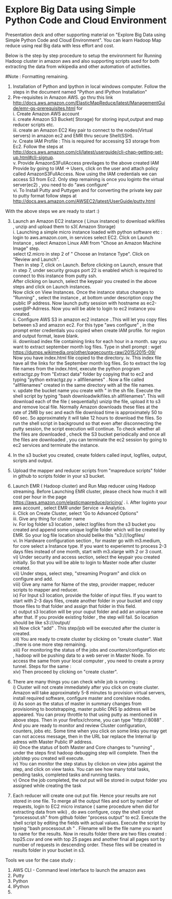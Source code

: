 # Explore Big Data using Simple Python Code and Cloud Environment
Presentation deck and other supporting material on "Explore Big Data using Simple Python Code and Cloud Environment". 
You can learn Hadoop Map reduce using real Big data with less effort and cost. 

Below is the step by step procedure to setup the environment for Running Hadoop cluster in amazon aws and also supporting scripts used for both extracting the data from wikipedia and other automation of activities.

#Note : Formatting remaining. 

1.  Installation of Python and Ipython in local windows computer. Follow the steps in the document named "Python and IPython Installation"  
2.  Pre-requisites in Amazon AWS.
   go thru this link http://docs.aws.amazon.com/ElasticMapReduce/latest/ManagementGuide/emr-gs-prerequisites.html for  
   i.  Create Amazon AWS account  
   ii. create Amazon S3 Bucket( Storage) for storing input,output and map reducer scripts etc.    
   iii.  create an Amazon EC2 Key pair to connect to the nodes(Virtual servers)  in amazon ec2 and EMR thru secure Shell(SSH).  
   iv. Create IAM Profile : This is required for accessing S3 storage from Ec2. Follow the steps at  http://docs.aws.amazon.com/cli/latest/userguide/cli-chap-getting-set-up.html#cli-signup.  
   v.  Provide AmazonS3FullAccess previlages to the above created IAM Provide by going to IAM -> Users, click on the user and   attach policy called AmazonS3FullAccess. Now using the IAM credentials we can access S3 from Ec2. Only step remaining is once  you loginto the virtual server(ec2) , you need to do "aws configure"  
   vi. To Install Putty and Puttygen  and for converting the private key pair to putty format follow steps at  http://docs.aws.amazon.com/AWSEC2/latest/UserGuide/putty.html  

With the above steps we are ready to start :)   

3.  Launch an Amazon EC2 instance ( Linux instance) to download wikifiles , unzip and upload them to s3( Amazon Storage)  
  i.  Launching a simple micro instance loaded with python software etc : login to aws.amazon.com, in services select EC2. Click on Launch Instance , select Amazon Linux AMI from "Chose an Amazon Machine Image" step.   
  select t2.micro in step 2 of " Choose an Instance Type". Click on "Review and Launch".   
  Then in step 7, click on Launch. Before clicking on Launch, ensure that in step 7, under security groups port 22 is enabled   which is required to connect to this instance from putty ssh.  
  After clicking on launch, select the keypair you created in the above steps and click on Launch instances.   
  Now click on View Instances. Once the instance status changes to "Running" , select the instance , at bottom under       description copy the public IP address. 
Now launch putty session with hostname as ec2-user@IP-Adrress. Now you will be able to login to ec2 instance you created.   
  ii.  Configure AWS S3 in amazon ec2 instance  ..This will let you copy files between s3 and amazon ec2. 
    For this type "aws configure" , in the prompt enter credentials you copied when create IAM profile. for region and output format, leave blank.  
  iii.   download index file containing links for each hour in  a month.  say you want to extract september month log files. Type in shell prompt : wget https://dumps.wikimedia.org/other/pagecounts-raw/2015/2015-09/   
    Now you have index.html file copied to the directory. 
   iv.  This index file have all the links for the September month log files. So to extract the log file names from the index.html, execute the python program extractgz.py from "Extract data" folder by copying that to ec2 and typing "python extractgz.py > allfilenames" . Now a file called "allfilenames" created in the same directory with all the file names.  
   v.   update the bucket name you create with <your buckethere> " in the sh file. Execute the shell script by typing "bash downloadwikifiles.sh allfilenames". This will download each of the file ( sequentially) unizip the file, upload it to s3 and remove local file.  Normally Amazon downloads these files at the rate of 2MB by sec and each file download time is approximately 50 to 60 sec. So approximately it will take 12 hours to download the files. So run the shell script in background so that even after disconnecting the putty session, the script execution will continue. To check whether all the files are downloaded , check the S3 bucket periodically and once all the files are downloaded , you can terminate the ec2 session by going to ec2 services and terminate the instance.  

4. In the s3 bucket you created, create folders called input, logfiles, output, scripts and output. 
5. Upload the mapper and reducer scripts from "mapreduce scripts" folder in github to scripts folder in your s3 bucket.
6. Launch EMR ( Hadoop cluster) and Run Map reducer using Hadoop streaming. 
 Before Launching EMR cluster, please check how much it will cost per hour in the page  https://aws.amazon.com/elasticmapreduce/pricing/ . 
  i.  After loginto your aws account , select EMR under Service -> Analytics.   
  ii. Click on Create Cluster, select 'Go to Advanced Options"  
  iii.  Give any thing for cluster name  
  iv.  For log folder s3 location , select logfiles from the s3 bucket you created and append some unique logfile folder which will be created by EMR. So your log file location should belike this "s3://<yourbucket>/logfiles/<unique folder>  
  vi. In Hardware configuration section , for master go with m3.medium, for core select a Instance type. If you want to experiemnt to process 2-3 days files instead of one month, start with m3.xlarge with 2 or 3 count.   
  vi) Under security and access section, select the keypair you created initially. So that you will be able to login to Master node after cluster created.   
   vii) Under steps, select step, "streaming Program" and click on configure and add.   
   viii) Give any name for Name of the step, provider mapper, reducer scripts to mapper and reducer.   
   ix) For Input s3 location, provide the folder of input files. If you want to start with 2-3 days files, create another folder in your bucket and copy those files to that folder and assign that folder in this field.   
   x) output s3 location will be your ouput folder and add an unique name after that. If you provide existing folder , the step will fail. So location should be like s3://<your bucket>/output/<New folder name>   
   xi) Now click "add" . This step/job will be executed after the cluster is created.   
   xii) You are ready to create cluster by clicking on "create cluster". Wait ..there is one more step remaining.   
   xiii) For monitoring the status of the jobs and counters/configuration etc , hadoop will be pushing data to a web server in Master Node. To access the same from your local computer , you need to create a proxy tunnel. Steps for the same :   
xiv) Then proceed by clicking on "create cluster".   
6) There are many things you can check while job is running :   
   i) Cluster will not create immediately after you click on create cluster. Amazon will take approximately 5-8 minutes to provision virtual servers, install required software, configure master and core/slave nodes.   
   ii) As soon as the status of master in summary changes from provisioning to bootstrapping, master public DNS Ip address will be appeared. You can proxy throttle to that using putty as mentioned in above steps. Then in your firefox/chrome, you can type "http://<Master Ip Address>:8088" . And you are ready to monitor and review Cluster configuration, counters, jobs etc. Some time when you click on some links you may get can not access message, then in the URL bar replace the Internal Ip adress with Master Public IP address.   
   iii) Once the status of both Master and Core changes to "running" , under the steps first hadoop debugging step will complete. Then the job/step you created will execute.   
   iv) You can monitor the step status by clickon on view jobs against the step, and click on view tasks. You can see how many total tasks, pending tasks, completed tasks and running tasks.   
   v) Once the job completed, the out put will be stored in output folder you assigned while creating the task   

6) Each reducer will create one out put file. Hence your results are not stored in one file. To merge all the output files and sort by number of requests, login to EC2 micro instance ( same procedure when did for extracting data from wiki) , do aws configure, copy the shell script "processout.sh" from github folder "process output" to ec2. 
Execute the shell script by editing the fields with actual values. 
Execute the script by typing "bash processout.sh <filename>" . Filename will be the file name you want to name for the results. 
Now in results folder there are two files created :  top25<filename>.csv and  one with top 25 pages and another final<filename> all pages sort by number of requests in descending order. These files will be created in results folder in your bucket in s3.

Tools we use for the case study : 
1) AWS CLI  - Command level interface to launch the amazon aws 
2) Putty 
3) Python 
4) IPython 
5) 


